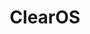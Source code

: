 ---
facebook: https://facebook.com/ClearOS
git: https://github.com/clearos
googleplus: https://plus.google.com/+ClearosOrem
linkedin: https://linkedin.com/company/clearcenter
logohandle: clearos
sort: clearos
title: ClearOS
twitter: https://x.com/clearfoundation
website: https://www.clearos.com/
---
